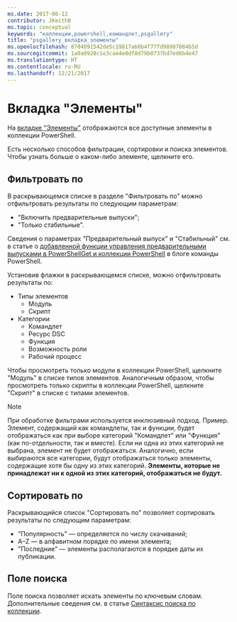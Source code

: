 ```yaml
---
ms.date: 2017-06-12
contributor: JKeithB
ms.topic: conceptual
keywords: "коллекции,powershell,командлет,psgallery"
title: "psgallery_вкладка_элементы"
ms.openlocfilehash: 8704091542de5c19817ab0b4f77fd98987084b5d
ms.sourcegitcommit: 1a0a0928c1e3cae4e8df8d79b0737bd7ed6b4e47
ms.translationtype: HT
ms.contentlocale: ru-RU
ms.lasthandoff: 12/21/2017
---
```

# <a name="items-tab"></a>Вкладка "Элементы"

На [вкладке "Элементы"](https://www.powershellgallery.com/items) отображаются все доступные элементы в коллекции PowerShell.

Есть несколько способов фильтрации, сортировки и поиска элементов.
Чтобы узнать больше о каком-либо элементе, щелкните его.

## <a name="filter-by"></a>Фильтровать по

В раскрывающемся списке в разделе "Фильтровать по" можно отфильтровать результаты по следующим параметрам:
* "Включить предварительные выпуски";
* "Только стабильные".

Сведения о параметрах "Предварительный выпуск" и "Стабильный" см. в статье о [добавленной функции управления предварительными выпусками в PowerShellGet и коллекции PowerShell](https://blogs.msdn.microsoft.com/powershell/2017/12/05/prerelease-versioning-added-to-powershellget-and-powershell-gallery/) в блоге команды PowerShell.

Установив флажки в раскрывающемся списке, можно отфильтровать результаты по:
* Типы элементов
  - Модуль
  - Скрипт
* Категории
  - Командлет
  - Ресурс DSC
  - Функция
  - Возможность роли
  - Рабочий процесс

Чтобы просмотреть только модули в коллекции PowerShell, щелкните "Модуль" в списке типов элементов.
Аналогичным образом, чтобы просмотреть только скрипты в коллекции PowerShell, щелкните "Скрипт" в списке с типами элементов.

> [!NOTE]
> При обработке фильтрами используется инклюзивный подход.
> Пример. Элемент, содержащий как командлеты, так и функции, будет отображаться как при выборе категорий "Командлет" или "Функция" (как по-отдельности, так и вместе).
> Если ни одна из этих категорий не выбрана, элемент не будет отображаться.
> Аналогично, если выбираются все категории, будут отображаться только элементы, содержащие хотя бы одну из этих категорий.
> **Элементы, которые не принадлежат ни к одной из этих категорий, отображаться не будут.**

## <a name="sort-by"></a>Сортировать по

Раскрывающийся список "Сортировать по" позволяет сортировать результаты по следующим параметрам:
* "Популярность" — определяется по числу скачиваний;
* A–Z — в алфавитном порядке по имени элемента;
* "Последние" — элементы располагаются в порядке даты их публикации.

## <a name="search-box"></a>Поле поиска

Поле поиска позволяет искать элементы по ключевым словам.
Дополнительные сведения см. в статье [Синтаксис поиска по коллекции](psgallery_search_syntax.md).
